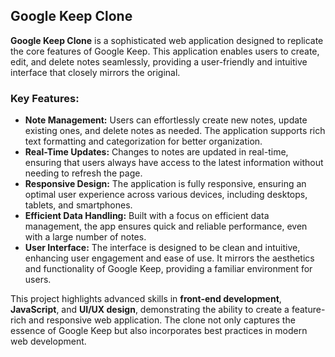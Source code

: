 <h2>Google Keep Clone</h2>

<p><strong>Google Keep Clone</strong> is a sophisticated web application designed to replicate the core features of Google Keep. This application enables users to create, edit, and delete notes seamlessly, providing a user-friendly and intuitive interface that closely mirrors the original.</p>

<h3>Key Features:</h3>

<ul>
  <li><strong>Note Management:</strong> Users can effortlessly create new notes, update existing ones, and delete notes as needed. The application supports rich text formatting and categorization for better organization.</li>
  <li><strong>Real-Time Updates:</strong> Changes to notes are updated in real-time, ensuring that users always have access to the latest information without needing to refresh the page.</li>
  <li><strong>Responsive Design:</strong> The application is fully responsive, ensuring an optimal user experience across various devices, including desktops, tablets, and smartphones.</li>
  <li><strong>Efficient Data Handling:</strong> Built with a focus on efficient data management, the app ensures quick and reliable performance, even with a large number of notes.</li>
  <li><strong>User Interface:</strong> The interface is designed to be clean and intuitive, enhancing user engagement and ease of use. It mirrors the aesthetics and functionality of Google Keep, providing a familiar environment for users.</li>
</ul>

<p>This project highlights advanced skills in <strong>front-end development</strong>, <strong>JavaScript</strong>, and <strong>UI/UX design</strong>, demonstrating the ability to create a feature-rich and responsive web application. The clone not only captures the essence of Google Keep but also incorporates best practices in modern web development.</p>
